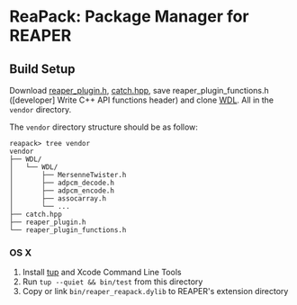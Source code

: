 # ReaPack: Package Manager for REAPER

## Build Setup

Download [reaper_plugin.h](http://www.reaper.fm/sdk/plugin/reaper_plugin.h), [catch.hpp](https://raw.githubusercontent.com/philsquared/Catch/master/single_include/catch.hpp), save reaper_plugin_functions.h ([developer] Write C++ API functions header) and clone [WDL](http://www-dev.cockos.com/wdl/WDL.git). All in the `vendor` directory.

The `vendor` directory structure should be as follow:

```
reapack> tree vendor
vendor
├── WDL/
│   └── WDL/
│       ├── MersenneTwister.h
│       ├── adpcm_decode.h
│       ├── adpcm_encode.h
│       ├── assocarray.h
│       └── ...
├── catch.hpp
├── reaper_plugin.h
└── reaper_plugin_functions.h
```

### OS X

1. Install [tup](http://gittup.org/tup/) and Xcode Command Line Tools
2. Run `tup --quiet && bin/test` from this directory
3. Copy or link `bin/reaper_reapack.dylib` to REAPER's extension directory
